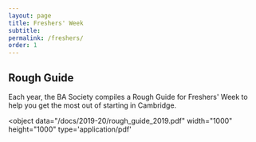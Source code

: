 ```yaml
---
layout: page
title: Freshers' Week
subtitle:
permalink: /freshers/
order: 1
---
```


## Rough Guide

Each year, the BA Society compiles a Rough Guide for Freshers' Week to help you get the most out of starting in Cambridge.

<object data="/docs/2019-20/rough_guide_2019.pdf" width="1000" height="1000" type='application/pdf'</object>
